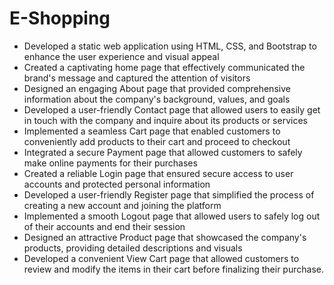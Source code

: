 # E-Shopping

- Developed a static web application using HTML, CSS, and Bootstrap to enhance the user experience and visual appeal
- Created a captivating home page that effectively communicated the brand's message and captured the attention of visitors
- Designed an engaging About page that provided comprehensive information about the company's background, values, and goals
- Developed a user-friendly Contact page that allowed users to easily get in touch with the company and inquire about its products or services
- Implemented a seamless Cart page that enabled customers to conveniently add products to their cart and proceed to checkout
- Integrated a secure Payment page that allowed customers to safely make online payments for their purchases
- Created a reliable Login page that ensured secure access to user accounts and protected personal information
- Developed a user-friendly Register page that simplified the process of creating a new account and joining the platform
- Implemented a smooth Logout page that allowed users to safely log out of their accounts and end their session
- Designed an attractive Product page that showcased the company's products, providing detailed descriptions and visuals
- Developed a convenient View Cart page that allowed customers to review and modify the items in their cart before finalizing their purchase.
